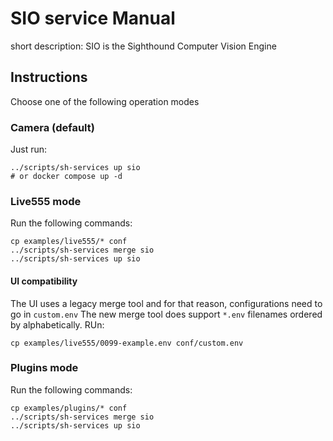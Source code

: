 # SIO service Manual
short description: SIO is the Sighthound Computer Vision Engine

## Instructions

Choose one of the following operation modes

### Camera (default)
Just run:
```
../scripts/sh-services up sio
# or docker compose up -d
```

### Live555 mode

Run the following commands:
```
cp examples/live555/* conf
../scripts/sh-services merge sio
../scripts/sh-services up sio
```
#### UI compatibility
The UI uses a legacy merge tool and for that reason, configurations need to go in `custom.env`
The new merge tool does support `*.env` filenames ordered by alphabetically.
RUn:
```
cp examples/live555/0099-example.env conf/custom.env
```

### Plugins mode

Run the following commands:
```
cp examples/plugins/* conf
../scripts/sh-services merge sio
../scripts/sh-services up sio
```

